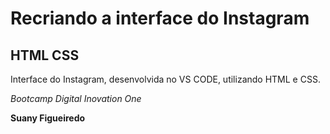 # Recriando a interface do Instagram

## HTML CSS

Interface do Instagram, desenvolvida no VS CODE, utilizando HTML e CSS.

*Bootcamp Digital Inovation One*

**Suany Figueiredo**